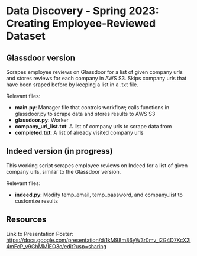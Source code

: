 # Data Discovery - Spring 2023: Creating Employee-Reviewed Dataset
## Glassdoor version
Scrapes employee reviews on Glassdoor for a list of given company urls and stores reviews for each company in AWS S3. 
Skips company urls that have been sraped before by keeping a list in a .txt file.

Relevant files:
- **main.py**: Manager file that controls workflow; calls functions in glassdoor.py to scrape data and stores results to AWS S3
- **glassdoor.py**: Worker
- **company_url_list.txt**: A list of company urls to scrape data from
- **completed.txt**: A list of already visited company urls

## Indeed version (in progress)
This working script scrapes employee reviews on Indeed for a list of given company urls, similar to the Glassdoor version.

Relevant files:
- **indeed.py**: Modify temp_email, temp_password, and company_list to customize results

## Resources
Link to Presentation Poster: https://docs.google.com/presentation/d/1kM98m86yW3r0mv_i2G4D7KcX2l4mFcP_v9GhMMIEO3c/edit?usp=sharing
